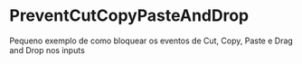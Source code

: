 # PreventCutCopyPasteAndDrop
Pequeno exemplo de como bloquear os eventos de Cut, Copy, Paste e Drag and Drop nos inputs
